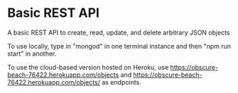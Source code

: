 # Basic REST API
A basic REST API to create, read, update, and delete arbitrary JSON objects

To use locally, type in "mongod" in one terminal instance and then "npm run start" in another.

To use the cloud-based version hosted on Heroku, use https://obscure-beach-76422.herokuapp.com/objects and https://obscure-beach-76422.herokuapp.com/objects/<ObjectID> as endpoints.
